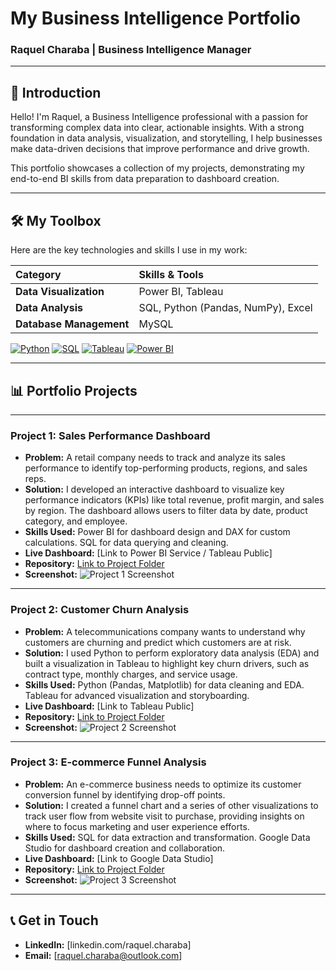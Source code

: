 # My Business Intelligence Portfolio

### Raquel Charaba | Business Intelligence Manager

---

## 👋 Introduction

Hello! I'm Raquel, a Business Intelligence professional with a passion for transforming complex data into clear, actionable insights. With a strong foundation in data analysis, visualization, and storytelling, I help businesses make data-driven decisions that improve performance and drive growth.

This portfolio showcases a collection of my projects, demonstrating my end-to-end BI skills from data preparation to dashboard creation.

---

## 🛠️ My Toolbox

Here are the key technologies and skills I use in my work:

| Category | Skills & Tools |
| :--- | :--- |
| **Data Visualization** | Power BI, Tableau |
| **Data Analysis** | SQL, Python (Pandas, NumPy), Excel |
| **Database Management** | MySQL |

[![Python](https://img.shields.io/badge/Python-3776AB?style=for-the-badge&logo=python&logoColor=white)](https://www.python.org/)
[![SQL](https://img.shields.io/badge/SQL-4479A1?style=for-the-badge&logo=mysql&logoColor=white)](https://www.mysql.com/)
[![Tableau](https://img.shields.io/badge/Tableau-E97627?style=for-the-badge&logo=tableau&logoColor=white)](https://www.tableau.com/)
[![Power BI](https://img.shields.io/badge/Power_BI-F2C811?style=for-the-badge&logo=powerbi&logoColor=white)](https://powerbi.microsoft.com/en-us/)

---

## 📊 Portfolio Projects

---

### **Project 1: Sales Performance Dashboard**

* **Problem:** A retail company needs to track and analyze its sales performance to identify top-performing products, regions, and sales reps.
* **Solution:** I developed an interactive dashboard to visualize key performance indicators (KPIs) like total revenue, profit margin, and sales by region. The dashboard allows users to filter data by date, product category, and employee.
* **Skills Used:** Power BI for dashboard design and DAX for custom calculations. SQL for data querying and cleaning.
* **Live Dashboard:** [Link to Power BI Service / Tableau Public]
* **Repository:** [Link to Project Folder](link/to/project-1-folder)
* **Screenshot:**
    ![Project 1 Screenshot](images/sales_dashboard_screenshot.png)

---

### **Project 2: Customer Churn Analysis**

* **Problem:** A telecommunications company wants to understand why customers are churning and predict which customers are at risk.
* **Solution:** I used Python to perform exploratory data analysis (EDA) and built a visualization in Tableau to highlight key churn drivers, such as contract type, monthly charges, and service usage.
* **Skills Used:** Python (Pandas, Matplotlib) for data cleaning and EDA. Tableau for advanced visualization and storyboarding.
* **Live Dashboard:** [Link to Tableau Public]
* **Repository:** [Link to Project Folder](link/to/project-2-folder)
* **Screenshot:**
    ![Project 2 Screenshot](images/churn_analysis_screenshot.png)

---

### **Project 3: E-commerce Funnel Analysis**

* **Problem:** An e-commerce business needs to optimize its customer conversion funnel by identifying drop-off points.
* **Solution:** I created a funnel chart and a series of other visualizations to track user flow from website visit to purchase, providing insights on where to focus marketing and user experience efforts.
* **Skills Used:** SQL for data extraction and transformation. Google Data Studio for dashboard creation and collaboration.
* **Live Dashboard:** [Link to Google Data Studio]
* **Repository:** [Link to Project Folder](link/to/project-3-folder)
* **Screenshot:**
    ![Project 3 Screenshot](images/ecommerce_funnel_screenshot.png)

---

## 📞 Get in Touch

* **LinkedIn:** [linkedin.com/raquel.charaba]
* **Email:** [raquel.charaba@outlook.com]
